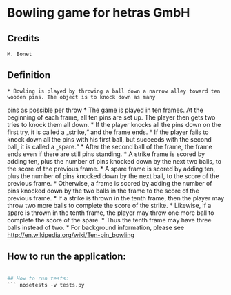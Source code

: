 # Bowling game for hetras GmbH

## Credits 
    M. Bonet 

## Definition
    * Bowling is played by throwing a ball down a narrow alley toward ten wooden pins. The object is to knock down as many
pins as possible per throw
    * The game is played in ten frames. At the beginning of each frame, all ten pins are set up. The player then gets two tries to knock them all down.
    * If the player knocks all the pins down on the first try, it is called a „strike,“ and the frame ends.
    * If the player fails to knock down all the pins with his first ball, but succeeds with the second ball, it is called a „spare.“
    * After the second ball of the frame, the frame ends even if there are still pins standing.
    * A strike frame is scored by adding ten, plus the number of pins knocked down by the next two balls, to the score of the previous frame.
    * A spare frame is scored by adding ten, plus the number of pins knocked down by the next ball, to the score of the previous frame.
    * Otherwise, a frame is scored by adding the number of pins knocked down by the two balls in the frame to the score of the
previous frame.
    * If a strike is thrown in the tenth frame, then the player may throw two more balls to complete the score of the strike.
    * Likewise, if a spare is thrown in the tenth frame, the player may throw one more ball to complete the score of the spare. 
    * Thus the tenth frame may have three balls instead of two.
    * For background information, please see http://en.wikipedia.org/wiki/Ten-pin_bowling

## How to run the application:
``` python main.py

## How to run tests:
``` nosetests -v tests.py
